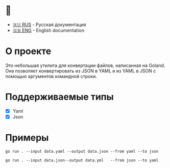 

# :construction: 

- [:ru: RUS](./README.ru.md) - Русская документация
- [:uk: ENG](./README.md) - English documentation

# О проекте
Это небольшая утилита для конвертации файлов,
написанная на Goland. Она позволяет конвертировать из JSON в YAML и из 
YAML  в JSON 
с помощью аргументов командной строки.

# Поддерживаемые типы

- [x] Yaml
- [x] Json

# Примеры

```
go run . --input data.yaml --output data.json --from yaml --to json
```

```
go run . --input data.json--output data.yml   --from json --to yaml 
```
